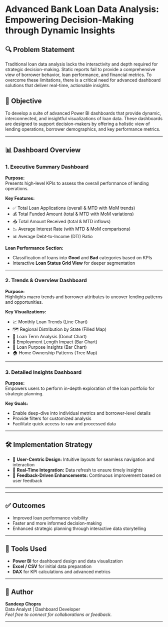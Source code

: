 # Advanced Bank Loan Data Analysis: Empowering Decision-Making through Dynamic Insights

## 🔍 Problem Statement

Traditional loan data analysis lacks the interactivity and depth required for strategic decision-making. Static reports fail to provide a comprehensive view of borrower behavior, loan performance, and financial metrics. To overcome these limitations, there is a critical need for advanced dashboard solutions that deliver real-time, actionable insights.

## 🎯 Objective

To develop a suite of advanced Power BI dashboards that provide dynamic, interconnected, and insightful visualizations of loan data. These dashboards are designed to support decision-makers by offering a holistic view of lending operations, borrower demographics, and key performance metrics.

---

## 📊 Dashboard Overview

### 1. Executive Summary Dashboard

**Purpose:**  
Presents high-level KPIs to assess the overall performance of lending operations.

**Key Features:**
- ✅ Total Loan Applications (overall & MTD with MoM trends)
- 💰 Total Funded Amount (total & MTD with MoM variations)
- 📥 Total Amount Received (total & MTD inflows)
- 📉 Average Interest Rate (with MTD & MoM comparisons)
- 📊 Average Debt-to-Income (DTI) Ratio

**Loan Performance Section:**
- Classification of loans into **Good** and **Bad** categories based on KPIs
- Interactive **Loan Status Grid View** for deeper segmentation

---

### 2. Trends & Overview Dashboard

**Purpose:**  
Highlights macro trends and borrower attributes to uncover lending patterns and opportunities.

**Key Visualizations:**
- 📈 Monthly Loan Trends (Line Chart)
- 🗺️ Regional Distribution by State (Filled Map)
- 🧾 Loan Term Analysis (Donut Chart)
- 👷 Employment Length Impact (Bar Chart)
- 🎯 Loan Purpose Insights (Bar Chart)
- 🏠 Home Ownership Patterns (Tree Map)

---

### 3. Detailed Insights Dashboard

**Purpose:**  
Empowers users to perform in-depth exploration of the loan portfolio for strategic planning.

**Key Goals:**
- Enable deep-dive into individual metrics and borrower-level details
- Provide filters for customized analysis
- Facilitate quick access to raw and processed data

---

## 🛠️ Implementation Strategy

- 📐 **User-Centric Design:** Intuitive layouts for seamless navigation and interaction
- 🔄 **Real-Time Integration:** Data refresh to ensure timely insights
- 📣 **Feedback-Driven Enhancements:** Continuous improvement based on user feedback

---


---

## ✅ Outcomes

- Improved loan performance visibility
- Faster and more informed decision-making
- Enhanced strategic planning through interactive data storytelling

---

## 📌 Tools Used

- **Power BI** for dashboard design and data visualization  
- **Excel / CSV** for initial data preparation  
- **DAX** for KPI calculations and advanced metrics

---

## 👤 Author

**Sandeep Chopra**  
Data Analyst | Dashboard Developer  
*Feel free to connect for collaborations or feedback.*

---

